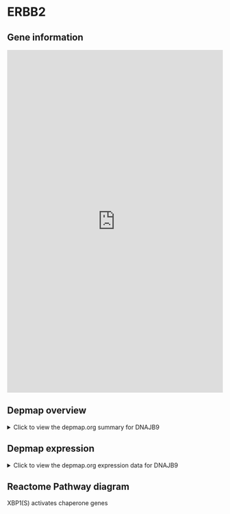 <h1>ERBB2</h1>

<h2>Gene information</h2>
<iframe src="https://depmap.org/portal/gene/DNAJB9?tab=about" style="border:none;width:100%;height:800px"></iframe>

<h2>Depmap overview</h2>
<details>
  <summary>Click to view the depmap.org summary for DNAJB9</summary>
  <iframe src="https://depmap.org/portal/gene/DNAJB9?tab=overview" style="border:none;width:100%;height:800px"></iframe>
</details>

<h2>Depmap expression</h2>
<details>
  <summary>Click to view the depmap.org expression data for DNAJB9</summary>
  <iframe src="https://depmap.org/portal/gene/DNAJB9?tab=characterization" style="border:none;width:100%;height:800px"></iframe>
</details>



<h2>Reactome Pathway diagram</h2>
XBP1(S) activates chaperone genes
<div id="diagramHolder"></div>

<script>
    //Creating the Reactome Diagram widget
    //Take into account a proxy needs to be set up in your server side pointing to www.reactome.org
    function onReactomeDiagramReady(){  //This function is automatically called when the widget code is ready to be used
        var diagram = Reactome.Diagram.create({
            "placeHolder" : "diagramHolder",
            "width" : 900,
            "height" : 500
        });

        //Initialising it to the "Hemostasis" pathway
        diagram.loadDiagram("R-HSA-381038");

        //Adding different listeners

        diagram.onDiagramLoaded(function (loaded) {
            console.info("Loaded ", loaded);
            diagram.flagItems("BAD");
	    diagram.flagItems("Q92934");
            if (loaded == "R-HSA-381038") diagram.selectItem("R-HSA-381038");
        });

     }
</script>



